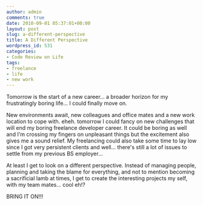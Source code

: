 ```yaml
---
author: admin
comments: true
date: 2010-09-01 05:37:01+00:00
layout: post
slug: a-different-perspective
title: A Different Perspective
wordpress_id: 531
categories:
- Code Review on Life
tags:
- freelance
- life
- new work
---
```


Tomorrow is the start of a new career... a broader horizon for my frustratingly boring life... I could finally move on.

New environments await, new colleagues and office mates and a new work location to cope with. eheh. tomorrow I could fancy on new challenges that will end my boring freelance developer career. It could be boring as well and I'm crossing my fingers on unpleasant things but the excitement also gives me a sound relief. My freelancing could also take some time to lay low since I got very persistent clients and well... there's still a lot of issues to settle from my previous BS employer...

At least I get to look on a different perspective. Instead of managing people, planning and taking the blame for everything, and not to mention becoming a sacrificial lamb at times, I get to create the interesting projects my self, with my team mates... cool eh!?

BRING IT ON!!!
